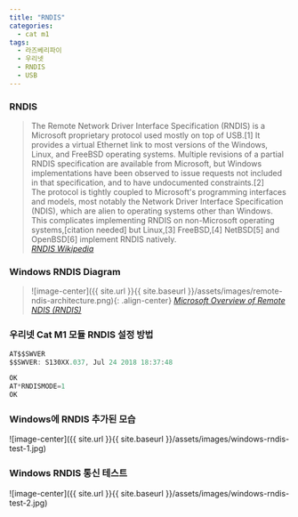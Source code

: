 ```yaml
---
title: "RNDIS"
categories:
  - cat m1
tags:
  - 라즈베리파이
  - 우리넷
  - RNDIS
  - USB
---
```



### RNDIS

>The Remote Network Driver Interface Specification (RNDIS) is a Microsoft proprietary protocol used mostly on top of USB.[1] It provides a virtual Ethernet link to most versions of the Windows, Linux, and FreeBSD operating systems. Multiple revisions of a partial RNDIS specification are available from Microsoft, but Windows implementations have been observed to issue requests not included in that specification, and to have undocumented constraints.[2]   
>The protocol is tightly coupled to Microsoft's programming interfaces and models, most notably the Network Driver Interface Specification (NDIS), which are alien to operating systems other than Windows. This complicates implementing RNDIS on non-Microsoft operating systems,[citation needed] but Linux,[3] FreeBSD,[4] NetBSD[5] and OpenBSD[6] implement RNDIS natively.   
> <cite><a href="https://en.wikipedia.org/wiki/RNDIS">RNDIS Wikipedia</a></cite>   

### Windows RNDIS Diagram 
>![image-center]({{ site.url }}{{ site.baseurl }}/assets/images/remote-ndis-architecture.png){: .align-center}
> <cite><a href="https://docs.microsoft.com/en-us/windows-hardware/drivers/network/overview-of-remote-ndis--rndis-">Microsoft Overview of Remote NDIS (RNDIS)</a></cite>   



### 우리넷 Cat M1 모듈 RNDIS 설정 방법

``` c
AT$$SWVER
$$SWVER: S130XX.037, Jul 24 2018 18:37:48

OK
AT*RNDISMODE=1
OK
```

### Windows에 RNDIS 추가된 모습
![image-center]({{ site.url }}{{ site.baseurl }}/assets/images/windows-rndis-test-1.jpg)


### Windows RNDIS 통신 테스트 
![image-center]({{ site.url }}{{ site.baseurl }}/assets/images/windows-rndis-test-2.jpg)



